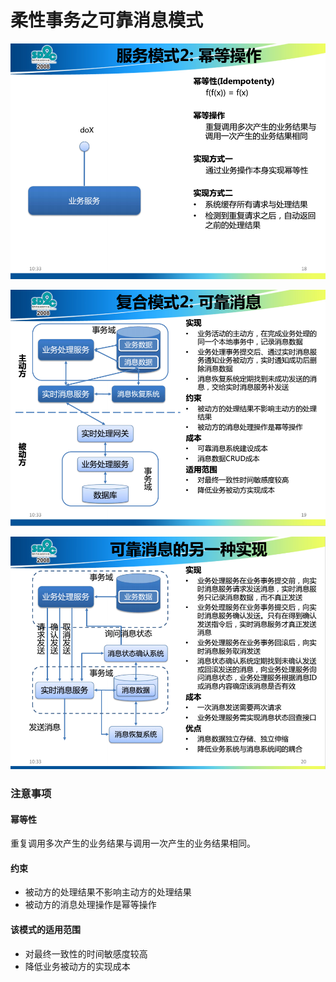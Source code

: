 柔性事务之可靠消息模式
====================================================================

![服务模式2：幂等操作](img/p4.png)

![复合模式2：可靠消息](img/p5.png)

![可靠消息的另一种实现](img/p6.png)

### 注意事项
#### 幂等性
重复调用多次产生的业务结果与调用一次产生的业务结果相同。

#### 约束
+ 被动方的处理结果不影响主动方的处理结果
+ 被动方的消息处理操作是幂等操作

#### 该模式的适用范围
+ 对最终一致性的时间敏感度较高
+ 降低业务被动方的实现成本